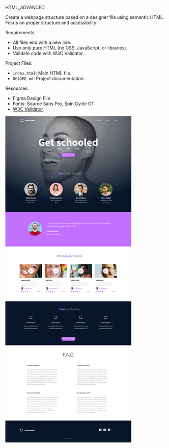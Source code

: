 HTML_ADVANCED  

Create a webpage structure based on a designer file using semantic HTML. Focus on proper structure and accessibility.  

Requirements:  
- All files end with a new line.  
- Use only pure HTML (no CSS, JavaScript, or libraries).  
- Validate code with W3C Validator.  

Project Files:  
- `index.html`: Main HTML file.  
- `README.md`: Project documentation.  

Resources:  
- Figma Design File  
- Fonts: Source Sans Pro, Spin Cycle OT  
- [W3C Validator](https://validator.w3.org/)  

![HP Logo](html_advanced/image/hp.png)

